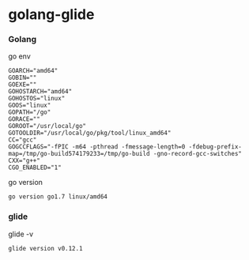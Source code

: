 # golang-glide
### Golang
go env
```
GOARCH="amd64"
GOBIN=""
GOEXE=""
GOHOSTARCH="amd64"
GOHOSTOS="linux"
GOOS="linux"
GOPATH="/go"
GORACE=""
GOROOT="/usr/local/go"
GOTOOLDIR="/usr/local/go/pkg/tool/linux_amd64"
CC="gcc"
GOGCCFLAGS="-fPIC -m64 -pthread -fmessage-length=0 -fdebug-prefix-map=/tmp/go-build574179233=/tmp/go-build -gno-record-gcc-switches"
CXX="g++"
CGO_ENABLED="1"
```
go version
```
go version go1.7 linux/amd64
```
### glide
glide -v
```
glide version v0.12.1

```
